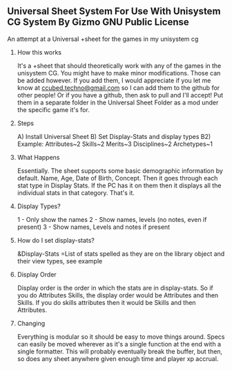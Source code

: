 Universal Sheet System
For Use With
Unisystem CG System
By Gizmo
GNU Public License
------------------
An attempt at a Universal +sheet for the games in my unisystem cg

1) How this works

	It's a +sheet that should theoretically work with any of the games in the unisystem CG.
	You might have to make minor modifications. Those can be added however. If you add them,
	I would appreciate if you let me know at ccubed.techno@gmail.com so I can add them
	to the github for other people! Or if you have a github, then ask to pull and I'll
	accept! Put them in a separate folder in the Universal Sheet Folder as a mod under
	the specific game it's for.
	
2) Steps

	A) Install Universal Sheet
	B) Set Display-Stats and display types
	B2) Example: Attributes~2 Skills~2 Merits~3 Disciplines~2 Archetypes~1
	
3) What Happens

	Essentially. The sheet supports some basic demographic information by default.
	Name, Age, Date of Birth, Concept.
	Then it goes through each stat type in Display Stats. If the PC has it on
	them then it displays all the individual stats in that category.
	That's it.

4) Display Types?

	1 - Only show the names
	2 - Show names, levels (no notes, even if present)
	3 - Show names, Levels and notes if present
	
5) How do I set display-stats?

	&Display-Stats <dbref sheet object>=List of stats spelled as they are on the library object and their view types, see example
	
6) Display Order
	
	Display order is the order in which the stats are in display-stats. So if you do Attributes Skills, the display order would
	be Attributes and then Skills. If you do skills attributes then it would be Skills and then Attributes.
	
7) Changing

	Everything is modular so it should be easy to move things around. Specs can easily be moved wherever as it's a single function
	at the end with a single formatter. This will probably eventually break the buffer, but then, so does any sheet anywhere given 
	enough time and player xp accrual.